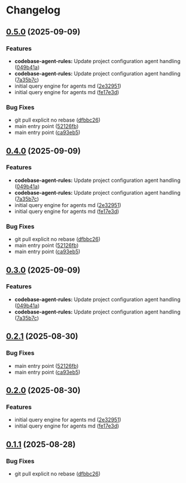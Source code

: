 # Changelog

## [0.5.0](https://github.com/unoplat/unoplat-code-confluence/compare/unoplat-code-confluence-query-engine-v0.4.0...unoplat-code-confluence-query-engine-v0.5.0) (2025-09-09)


### Features

* **codebase-agent-rules:** Update project configuration agent handling ([049b41a](https://github.com/unoplat/unoplat-code-confluence/commit/049b41a6804c1512151428da8d01f12a68abcc61))
* **codebase-agent-rules:** Update project configuration agent handling ([7a35b7c](https://github.com/unoplat/unoplat-code-confluence/commit/7a35b7c591da646c06b7b616273d977638ebee13))
* initial  query engine for agents md ([2e32951](https://github.com/unoplat/unoplat-code-confluence/commit/2e32951845f4652d5f0ae971ad54c8b663fb685a))
* initial  query engine for agents md ([fe17e3d](https://github.com/unoplat/unoplat-code-confluence/commit/fe17e3d6c7ce7ebfa06cd67271da948fb8f10b14))


### Bug Fixes

* git pull explicit no rebase ([dfbbc26](https://github.com/unoplat/unoplat-code-confluence/commit/dfbbc26be5fc790127fb5b731568fa05f119bf9d))
* main entry point ([52126fb](https://github.com/unoplat/unoplat-code-confluence/commit/52126fb65c7169f0c40ed94cdc3fb9dfa9187bac))
* main entry point ([ca93eb5](https://github.com/unoplat/unoplat-code-confluence/commit/ca93eb528a682487ac65d3117e33a56ccb4e92a3))

## [0.4.0](https://github.com/unoplat/unoplat-code-confluence/compare/unoplat-code-confluence-query-engine-v0.3.0...unoplat-code-confluence-query-engine-v0.4.0) (2025-09-09)


### Features

* **codebase-agent-rules:** Update project configuration agent handling ([049b41a](https://github.com/unoplat/unoplat-code-confluence/commit/049b41a6804c1512151428da8d01f12a68abcc61))
* **codebase-agent-rules:** Update project configuration agent handling ([7a35b7c](https://github.com/unoplat/unoplat-code-confluence/commit/7a35b7c591da646c06b7b616273d977638ebee13))
* initial  query engine for agents md ([2e32951](https://github.com/unoplat/unoplat-code-confluence/commit/2e32951845f4652d5f0ae971ad54c8b663fb685a))
* initial  query engine for agents md ([fe17e3d](https://github.com/unoplat/unoplat-code-confluence/commit/fe17e3d6c7ce7ebfa06cd67271da948fb8f10b14))


### Bug Fixes

* git pull explicit no rebase ([dfbbc26](https://github.com/unoplat/unoplat-code-confluence/commit/dfbbc26be5fc790127fb5b731568fa05f119bf9d))
* main entry point ([52126fb](https://github.com/unoplat/unoplat-code-confluence/commit/52126fb65c7169f0c40ed94cdc3fb9dfa9187bac))
* main entry point ([ca93eb5](https://github.com/unoplat/unoplat-code-confluence/commit/ca93eb528a682487ac65d3117e33a56ccb4e92a3))

## [0.3.0](https://github.com/unoplat/unoplat-code-confluence/compare/unoplat-code-confluence-query-engine-v0.2.1...unoplat-code-confluence-query-engine-v0.3.0) (2025-09-09)


### Features

* **codebase-agent-rules:** Update project configuration agent handling ([049b41a](https://github.com/unoplat/unoplat-code-confluence/commit/049b41a6804c1512151428da8d01f12a68abcc61))
* **codebase-agent-rules:** Update project configuration agent handling ([7a35b7c](https://github.com/unoplat/unoplat-code-confluence/commit/7a35b7c591da646c06b7b616273d977638ebee13))

## [0.2.1](https://github.com/unoplat/unoplat-code-confluence/compare/unoplat-code-confluence-query-engine-v0.2.0...unoplat-code-confluence-query-engine-v0.2.1) (2025-08-30)


### Bug Fixes

* main entry point ([52126fb](https://github.com/unoplat/unoplat-code-confluence/commit/52126fb65c7169f0c40ed94cdc3fb9dfa9187bac))
* main entry point ([ca93eb5](https://github.com/unoplat/unoplat-code-confluence/commit/ca93eb528a682487ac65d3117e33a56ccb4e92a3))

## [0.2.0](https://github.com/unoplat/unoplat-code-confluence/compare/unoplat-code-confluence-query-engine-v0.1.1...unoplat-code-confluence-query-engine-v0.2.0) (2025-08-30)


### Features

* initial  query engine for agents md ([2e32951](https://github.com/unoplat/unoplat-code-confluence/commit/2e32951845f4652d5f0ae971ad54c8b663fb685a))
* initial  query engine for agents md ([fe17e3d](https://github.com/unoplat/unoplat-code-confluence/commit/fe17e3d6c7ce7ebfa06cd67271da948fb8f10b14))

## [0.1.1](https://github.com/unoplat/unoplat-code-confluence/compare/unoplat-code-confluence-query-engine-v0.1.0...unoplat-code-confluence-query-engine-v0.1.1) (2025-08-28)


### Bug Fixes

* git pull explicit no rebase ([dfbbc26](https://github.com/unoplat/unoplat-code-confluence/commit/dfbbc26be5fc790127fb5b731568fa05f119bf9d))

